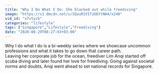 ```yaml
---
title: "Why I Do What I Do: She blacked out while freediving"
image: "https://s1.dmcdn.net/v/SQauR1VITzDD7tNH4/x240"
vid_id: "x7vtycb"
categories: "lifestyle"
tags: ["Singapore","Lifestyle","Freediving"]
date: "2020-08-29T08:27:03+03:00"
---
```

Why I do what I do is a bi-weekly series where we showcase uncommon professions and what it takes to go down that career path.  <br>Leaving her corporate job for the ocean, freediver Lim Anqi started off scuba diving and later found her love for freediving. Going against societal norms and doubts, Anqi went ahead to set national records for Singapore.

